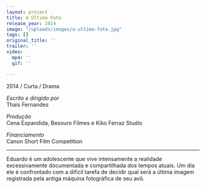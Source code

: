```yaml
---
layout: project
title: A Última Foto
release_year: 2014
image: "/uploads/images/a-ultima-foto.jpg"
tags: []
original_title: ''
trailer: ''
video:
  mp4: ''
  gif: ''

---
```

2014 / Curta / Drama

_Escrito e dirigido por_  
Thais Fernandes

_Produção_  
Cena Expandida, Besouro Filmes e Kiko Ferraz Studio

_Financiamento_  
Canon Short Film Competition

***

Eduardo é um adolescente que vive intensamente a realidade excessivamente documentada e compartilhada dos tempos atuais. Um dia ele é confrontado com a difícil tarefa de decidir qual será a última imagem registrada pela antiga máquina fotográfica de seu avô.